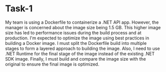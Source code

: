 # Task-1
My team is using a Dockerfile to containerize a .NET API app. 
However, the manager is concerned about the image size being 1.5 GB. 
This higher image size has led to performance issues during the build process and at production. 
I'm expected to optimize the image using best practices in building a Docker image. 
I must split the Dockerfile build into multiple stages to form a layered approach to 
building the image. Also, I need to use .NET Runtime for the final stage of the image instead 
of the existing .NET SDK image. Finally, I must build and compare the image size with
the original to ensure the final image is optimized.